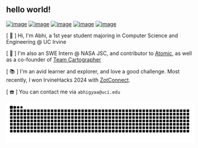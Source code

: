 ## hello world!

[![image](https://img.shields.io/badge/website-000000?style=for-the-badge&logo=About.me&logoColor=white)](https://abhiarya.net) [![image](https://img.shields.io/badge/LinkedIn-0077B5?style=for-the-badge&logo=linkedin&logoColor=white)](https://www.linkedin.com/in/abhiaarya/) [![image](https://img.shields.io/badge/Gmail-D14836?style=for-the-badge&logo=gmail&logoColor=white)](mailto:seancfong@gmail.com) [![image](https://img.shields.io/badge/GitHub-363636?style=for-the-badge&logo=github&logoColor=white)](https://github.com/abhi-arya1) [![image](https://img.shields.io/badge/Devpost-123499?style=for-the-badge&logo=devpost&logoColor=white)](https://devpost.com/abhi-arya1)

[ :wave: ] Hi, I'm Abhi, a 1st year student majoring in Computer Science and Engineering @ UC Irvine

[ :rocket: ] I'm also an SWE Intern @ NASA JSC, and contributor to [Atomic](https://www.atomic.dev/), as well as a co-founder of [Team Cartographer](https://github.com/team-cartographer)

[ :books: ] I'm an avid learner and explorer, and love a good challenge. Most recently, I won IrvineHacks 2024 with [ZotConnect](https://devpost.com/software/zotconnect-g6jhme).

[ :phone: ] You can contact me via `abhigyaa@uci.edu`

![Snake animation](https://github.com/abhi-arya1/abhi-arya1/blob/output/github-contribution-grid-snake.svg)
